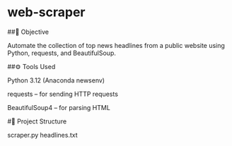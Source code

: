 # web-scraper
##📌 Objective

Automate the collection of top news headlines from a public website using Python, requests, and BeautifulSoup.

##⚙️ Tools Used

Python 3.12 (Anaconda newsenv)

requests
 – for sending HTTP requests

BeautifulSoup4
 – for parsing HTML
 
 #📂 Project Structure
 
 scraper.py
 headlines.txt
 
